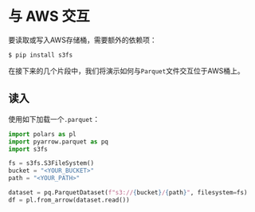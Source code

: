 # 与 AWS 交互

要读取或写入AWS存储桶，需要额外的依赖项：

```shell
$ pip install s3fs
```

在接下来的几个片段中，我们将演示如何与`Parquet`文件交互位于AWS桶上。

## 读入

使用如下加载一个`.parquet`：

```python
import polars as pl
import pyarrow.parquet as pq
import s3fs

fs = s3fs.S3FileSystem()
bucket = "<YOUR_BUCKET>"
path = "<YOUR_PATH>"

dataset = pq.ParquetDataset(f"s3://{bucket}/{path}", filesystem=fs)
df = pl.from_arrow(dataset.read())
```
